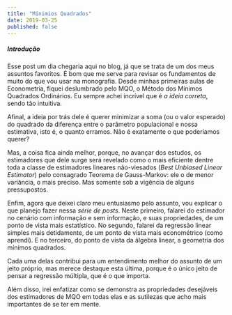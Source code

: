 ```yaml
---
title: "Mínimios Quadrados"
date: 2019-03-25
published: false
---
```


##### Introdução

Esse post um dia chegaria aqui no blog, já que se trata de um dos meus
assuntos favoritos. É bom que me serve para revisar os fundamentos de
muito do que vou usar na monografia. Desde minhas primeiras aulas de
Econometria, fiquei deslumbrado pelo MQO, o Método dos Mínimos Quadrados
Ordinários. Eu sempre achei incrível que é *a ideia correta*, sendo tão
intuitiva.

Afinal, a ideia por trás dele é querer minimizar a soma (ou o valor
esperado) do quadrado da diferença entre o parâmetro populacional e
nossa estimativa, isto é, o quanto erramos. Não é exatamente o que
poderíamos querer?

Mas, a coisa fica ainda melhor, porque, no avançar dos estudos, os
estimadores que dele surge será revelado como o mais eficiente dentre
toda a classe de estimadores lineares não-viesados (*Best Unbiased
Linear Estimator*) pelo consagrado Teorema de Gauss-Markov: ele o de
menor variância, o mais preciso. Mas somente sob a vigência de alguns
pressupostos.

Enfim, agora que deixei claro meu entusiasmo pelo assunto, vou explicar
o que planejo fazer nessa *série de posts*. Neste primeiro, falarei do
estimador no cenário com informação e sem informação, e suas
propriedades, de um ponto de vista mais estatístico. No segundo, falarei
da regressão linear simples mais detidamente, de um ponto de vista mais
econométrico (como aprendi). E no terceiro, do ponto de vista da álgebra
linear, a geometria dos mínimos quadrados.

Cada uma delas contribui para um entendimento melhor do assunto de um
jeito próprio, mas merece destaque esta última, porque é o único jeito
de pensar a regressão múltipla, que é o que importa.

Além disso, irei enfatizar como se demonstra as propriedades desejáveis
dos estimadores de MQO em todas elas e as sutilezas que acho mais
importantes de se ter em mente.

#####

